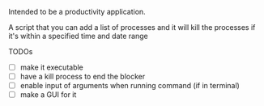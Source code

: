 Intended to be a productivity application.

A script that you can add a list of processes and it will kill the processes if it's within a specified time and date range

TODOs

- [ ] make it executable
- [ ] have a kill process to end the blocker
- [ ] enable input of arguments when running command (if in terminal)
- [ ] make a GUI for it
